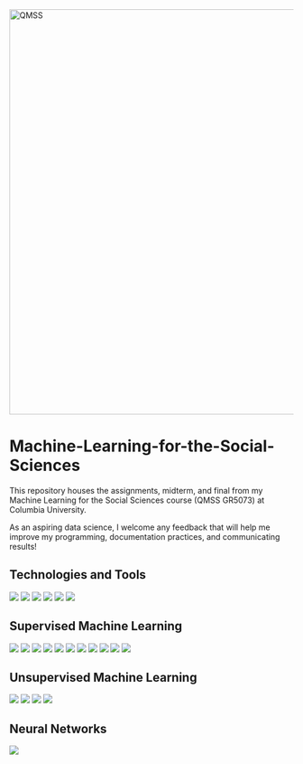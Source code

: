 
<img width="717" alt="QMSS" src="https://github.com/Sam-Gartenstein/Machine-Learning-for-the-Social-Sciences/assets/152323867/b0a4b7f9-c444-4136-a9b8-7eb55ed3527c">

# Machine-Learning-for-the-Social-Sciences
This repository houses the assignments, midterm, and final from my Machine Learning for the Social Sciences course (QMSS GR5073) at Columbia University. 

As an aspiring data science, I welcome any feedback that will help me improve my programming, documentation practices, and communicating results!  

## Technologies and Tools
![](https://img.shields.io/badge/Python-informational?style=flat&logo=python&logoColor=white&color=003865) ![](https://img.shields.io/badge/NumPy-informational?style=flat&logo=numpy&logoColor=white&color=003865) ![](https://img.shields.io/badge/pandas-informational?style=flat&logo=pandas&logoColor=white&color=003865) ![](https://img.shields.io/badge/scikitlearn-informational?style=flat&logo=scikitlearn&logoColor=white&color=003865) ![](https://img.shields.io/badge/Keras-informational?style=flat&logo=keras&logoColor=white&color=003865) ![](https://img.shields.io/badge/Jupyter-informational?style=flat&logo=jupyter&logoColor=white&color=003865) 

## Supervised Machine Learning

![](https://img.shields.io/badge/KNN-informational?style=flat&color=9BCBEB) ![](https://img.shields.io/badge/Linear_Regression-informational?style=flat&color=9BCBEB) ![](https://img.shields.io/badge/Lasso_Regression-informational?style=flat&color=9BCBEB) ![](https://img.shields.io/badge/Ridge_Regression-informational?style=flat&color=9BCBEB) ![](https://img.shields.io/badge/Logistic_Regression-informational?style=flat&color=9BCBEB) ![](https://img.shields.io/badge/Model_Evaluation-informational?style=flat&color=9BCBEB) ![](https://img.shields.io/badge/Support_Vector_Machines-informational?style=flat&color=9BCBEB) ![](https://img.shields.io/badge/Decision_Trees-informational?style=flat&color=9BCBEB) ![](https://img.shields.io/badge/Random_Forests-informational?style=flat&color=9BCBEB) ![](https://img.shields.io/badge/Gradient_Boosting-informational?style=flat&color=9BCBEB) ![](https://img.shields.io/badge/Ensemble_Models-informational?style=flat&color=9BCBEB)

## Unsupervised Machine Learning

![](https://img.shields.io/badge/Principal_Component_Analysis-informational?style=flat&color=003865) ![](https://img.shields.io/badge/Kmeans_Clustering-informational?style=flat&color=003865) ![](https://img.shields.io/badge/Hierarchial_Clustering-informational?style=flat&color=003865) ![](https://img.shields.io/badge/Text_As_Data-informational?style=flat&color=003865) 

## Neural Networks

![](https://img.shields.io/badge/Convolution_Neural_Networks-informational?style=flat&color=9BCBEB)




 
